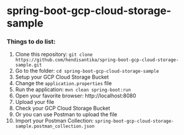 # spring-boot-gcp-cloud-storage-sample

### Things to do list:

1. Clone this repository: `git clone https://github.com/hendisantika/spring-boot-gcp-cloud-storage-sample.git`
2. Go to the folder: `cd spring-boot-gcp-cloud-storage-sample`
3. Setup your GCP Cloud Storage Bucket
4. Change the `application.properties` file
5. Run the application: `mvn clean spring-boot:run`
6. Open your favorite browser: http://localhost:8080
7. Upload your file
8. Check your GCP Cloud Storage Bucket
9. Or you can use Postman to upload the file
10. Import your Postman Collection: `spring-boot-gcp-cloud-storage-sample.postman_collection.json`
